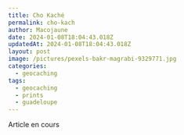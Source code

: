 ```yaml
---
title: Cho Kaché
permalink: cho-kach
author: Macojaune
date: 2024-01-08T18:04:43.018Z
updatedAt: 2024-01-08T18:04:43.018Z
layout: post
image: /pictures/pexels-bakr-magrabi-9329771.jpg
categories:
  - geocaching
tags:
  - geocaching
  - prints
  - guadeloupe
---
```


Article en cours
